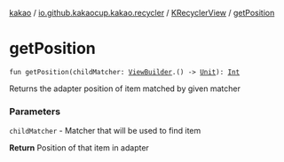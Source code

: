 [kakao](../../index.md) / [io.github.kakaocup.kakao.recycler](../index.md) / [KRecyclerView](index.md) / [getPosition](./get-position.md)

# getPosition

`fun getPosition(childMatcher: `[`ViewBuilder`](../../io.github.kakaocup.kakao.common.builders/-view-builder/index.md)`.() -> `[`Unit`](https://kotlinlang.org/api/latest/jvm/stdlib/kotlin/-unit/index.html)`): `[`Int`](https://kotlinlang.org/api/latest/jvm/stdlib/kotlin/-int/index.html)

Returns the adapter position of item matched by given matcher

### Parameters

`childMatcher` - Matcher that will be used to find item

**Return**
Position of that item in adapter


